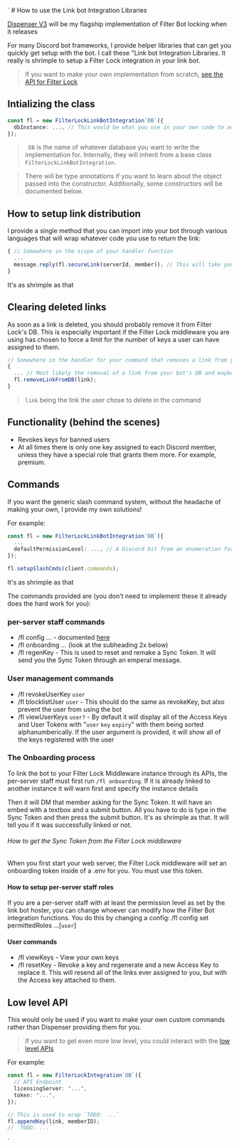 ` # How to use the Link bot Integration Libraries

[Dispenser V3](https://github.com/VyperGroup/Dispenser) will be my flagship implementation of Filter Bot locking when it releases

For many Discord bot frameworks, I provide helper libraries that can get you quickly get setup with the bot. I call these "Link bot Integration Libraries. It really is shrimple to setup a Filter Lock integration in your link bot.

> If you want to make your own implementation from scratch, [see the API for Filter Lock](../for%20devs/standards/API%20Endpoints%20for%20Link%20Bot%20Locking.md)

## Intializing the class

```ts
const fl = new FilterLockLinkBotIntegration`DB`({
  dbInstance: ..., // This would be what you use in your own code to access the database.
});
```

> ` DB` is the name of whatever database you want to write the implementation for. Internally, they will inherit from a base class `FilterLockLinkBotIntegration`.

> There will be type annotations if you want to learn about the object passed into the constructor. Additionally, some constructors will be documented below.

## How to setup link distribution

I provide a single method that you can import into your bot through various languages that will wrap whatever code you use to return the link:

```ts
{ // Somewhere in the scope of your handler function
  ...
  message.reply(fl.secureLink(serverId, member)); // This will take your link and attach a generated One Time Token (generated by the Filter Lock middleware) in the fragment URL, so that Filter Lock middleware would allow it to continue. By continue, I mean trading it for a PSK and finally allowing the user to access the site.
}
```

It's as shrimple as that

## Clearing deleted links

As soon as a link is deleted, you should probably remove it from Filter Lock's DB. This is especially important if the Filter Lock middleware you are using has chosen to force a limit for the number of keys a user can have assigned to them.

```ts
// Somewhere in the handler for your command that removes a link from your bot's DB
{
  ... // Most likely the removal of a link from your bot's DB and maybe logging to a channel
  fl.removeLinkFromDB(link);
}
```

> `link` being the link the user chose to delete in the command

## Functionality (behind the scenes)

- Revokes keys for banned users
- At all times there is only one key assigned to each Discord member, unless they have a special role that grants them more. For example, premium.

## Commands

If you want the generic slash command system, without the headache of making your own, I provide my own solutions!

For example:

```ts
const fl = new FilterLockLinkBotIntegration`DB`({
  ...
  defaultPermissionLevel: ..., // A Discord bit from an enumeration for the default permission level (this will inherit the types from Discord.js) in every server. By default, if omitted, this would be admin perms. Whatever is set here can be overriden by the per-server staff
});

fl.setupSlashCmds(client.commands);
```

It's as shrimple as that

The commands provided are (you don't need to implement these it already does the hard work for you):

### per-server staff commands

- /fl config ... - documented [here](https://github.com/VyperGroup/Dispenser?tab=readme-ov-file#how-the-config-system-works)
- /fl onboarding ... (look at the subheading 2x below)
- /fl regenKey - This is used to reset and remake a Sync Token. It will send you the Sync Token through an emperal message.

### User management commands

- /fl revokeUserKey `user`
- /fl blocklistUser `user` - This should do the same as revokeKey, but also prevent the user from using the bot
- /fl viewUserKeys `user?` - By default it will display all of the Access Keys and User Tokens with "`user` `key` `expiry`" with them being sorted alphanumberically. If the user argument is provided, it will show all of the keys registered with the user

### The Onboarding process

To link the bot to your Filter Lock Middleware instance through its APIs, the per-server staff must first run `/fl onboarding`. If it is already linked to another instance it will warn first and specify the instance details

Then it will DM that member asking for the Sync Token. It will have an embed with a textbox and a submit button. All you have to do is type in the Sync Token and then press the submit button. It's as shrimple as that. It will tell you if it was successfully linked or not.

###### How to get the Sync Token from the Filter Lock middleware

When you first start your web server, the Filter Lock middleware will set an onboarding token inside of a .env for you. You must use this token.

#### How to setup per-server staff roles

If you are a per-server staff with at least the permission level as set by the link bot hoster, you can change whoever can modify how the Filter Bot integration functions. You do this by changing a config: /fl config set permittedRoles ...[`user`]

#### User commands

- /fl viewKeys - View your own keys
- /fl resetKey - Revoke a key and regenerate and a new Access Key to replace it. This will resend all of the links ever assigned to you, but with the Access key attached to them.

## Low level API

This would only be used if you want to make your own custom commands rather than Dispenser providing them for you.

> If you want to get even more low level, you could interact with the [low level APIs](../for%20devs/standards/API%20Endpoints%20for%20Link%20Bot%20Locking.md)

For example:

```ts
const fl = new FilterLockIntegration`DB`({
  // API Endpoint
  licensingServer: "...",
  token: "...",
});

// This is used to wrap `TODO: ...`
fl.appendKey(link, memberID);
// `TODO: ...`
```

`
